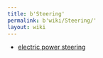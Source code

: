 ```yaml
---
title: b'Steering'
permalink: b'wiki/Steering/'
layout: wiki
---
```


-   [electric power
    steering](http://www.wiringlooms.com/electronic_steering.html)
